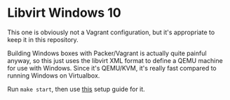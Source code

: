 # Libvirt Windows 10 

This one is obviously not a Vagrant configuration, but it's appropriate to keep it in this repository.

Building Windows boxes with Packer/Vagrant is actually quite painful anyway, so this just uses the libvirt XML format to define a QEMU machine for use with Windows. Since it's QEMU/KVM, it's really fast compared to running Windows on Virtualbox.

Run `make start`, then use [this](https://matteocroce.medium.com/windows-as-qemu-guest-a115a56043b6) setup guide for it.


